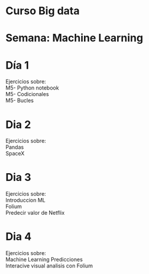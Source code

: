 # Curso Big data
# Semana: Machine Learning
# Día 1
Ejercicios sobre:<br> M5- Python notebook <br> M5- Codicionales <br> M5- Bucles

# Dia 2
Ejercicios sobre:<br>Pandas <br>SpaceX

# Dia 3
Ejercicios sobre: <br> Introduccion ML <br> Folium <br>Predecir valor de Netflix <br> 

# Dia 4
Ejercicios sobre: <br> Machine Learning Predicciones <br> Interacive visual analisis con Folium
